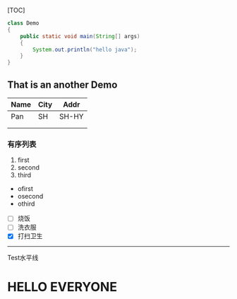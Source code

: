 [TOC]



```java
class Demo
{
	public static void main(String[] args)
	{
		System.out.println("hello java");
	}
}
```

## That is an another Demo

| Name | City | Addr  |
| :--- | ---- | ----- |
| Pan  | SH   | SH-HY |
|      |      |       |
|      |      |       |

### 有序列表

1. first
2. second
3. third



- ofirst
- osecond
- othird

- [ ] 烧饭
- [ ] 洗衣服
- [x] 打扫卫生

[^]: 我是脚注~

------

Test水平线

[百度]: www.baidu.com

# HELLO EVERYONE